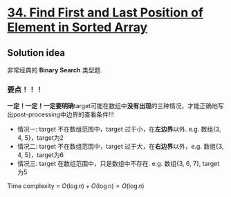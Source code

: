 # [34. Find First and Last Position of Element in Sorted Array](https://leetcode.com/problems/find-first-and-last-position-of-element-in-sorted-array/)

## Solution idea

非常经典的 **Binary Search** 类型题.

### 要点！！！

**一定！一定！一定要明确**target可能在数组中**没有出现**的三种情况，才能正确地写出post-processing中边界的查看条件!!!

* 情况一: target 不在数组范围中，target 过于小，在**左边界**以外. e.g. 数组{3, 4, 5}，target为2
* 情况二: target 不在数组范围中，target 过于大，在**右边界**以外，e.g. 数组{3, 4, 5}，target为6
* 情况三: target 在数组范围中，只是数组中不存在. e.g. 数组{3, 6, 7}, target为5

Time complexity = $O(\log n) + O(\log n) = O(\log n)$